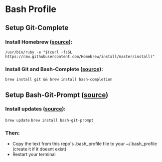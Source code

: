 # Bash Profile

## Setup Git-Complete
### Install Homebrew ([source](https://brew.sh/)):
```/usr/bin/ruby -e "$(curl -fsSL https://raw.githubusercontent.com/Homebrew/install/master/install)"``` 

### Install Git and Bash-Complete ([source](https://github.com/bobthecow/git-flow-completion/wiki/Install-Bash-git-completion)):
```brew install git && brew install bash-completion```

## Setup Bash-Git-Prompt ([source](https://github.com/magicmonty/bash-git-prompt))
### Install updates ([source](https://github.com/magicmonty/bash-git-prompt)):
```brew update```
```brew install bash-git-prompt```

### Then:
* Copy the text from this repo's .bash_profile file to your ~/.bash_profile (create it if it doesnt exist)
* Restart your terminal
